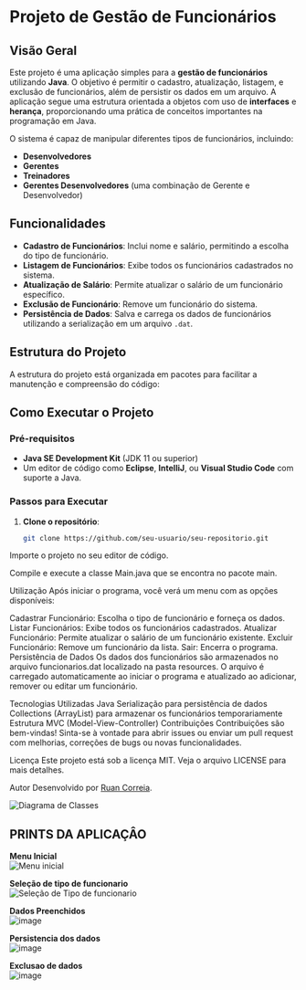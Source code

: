 # Projeto de Gestão de Funcionários

## Visão Geral

Este projeto é uma aplicação simples para a **gestão de funcionários** utilizando **Java**. O objetivo é permitir o cadastro, atualização, listagem, e exclusão de funcionários, além de persistir os dados em um arquivo. A aplicação segue uma estrutura orientada a objetos com uso de **interfaces** e **herança**, proporcionando uma prática de conceitos importantes na programação em Java.

O sistema é capaz de manipular diferentes tipos de funcionários, incluindo:
- **Desenvolvedores**
- **Gerentes**
- **Treinadores**
- **Gerentes Desenvolvedores** (uma combinação de Gerente e Desenvolvedor)

## Funcionalidades

- **Cadastro de Funcionários**: Inclui nome e salário, permitindo a escolha do tipo de funcionário.
- **Listagem de Funcionários**: Exibe todos os funcionários cadastrados no sistema.
- **Atualização de Salário**: Permite atualizar o salário de um funcionário específico.
- **Exclusão de Funcionário**: Remove um funcionário do sistema.
- **Persistência de Dados**: Salva e carrega os dados de funcionários utilizando a serialização em um arquivo `.dat`.

## Estrutura do Projeto

A estrutura do projeto está organizada em pacotes para facilitar a manutenção e compreensão do código:


## Como Executar o Projeto

### Pré-requisitos

- **Java SE Development Kit** (JDK 11 ou superior)
- Um editor de código como **Eclipse**, **IntelliJ**, ou **Visual Studio Code** com suporte a Java.

### Passos para Executar

1. **Clone o repositório**:
   ```bash
   git clone https://github.com/seu-usuario/seu-repositorio.git


Importe o projeto no seu editor de código.

Compile e execute a classe Main.java que se encontra no pacote main.

Utilização
Após iniciar o programa, você verá um menu com as opções disponíveis:

Cadastrar Funcionário: Escolha o tipo de funcionário e forneça os dados.
Listar Funcionários: Exibe todos os funcionários cadastrados.
Atualizar Funcionário: Permite atualizar o salário de um funcionário existente.
Excluir Funcionário: Remove um funcionário da lista.
Sair: Encerra o programa.
Persistência de Dados
Os dados dos funcionários são armazenados no arquivo funcionarios.dat localizado na pasta resources. O arquivo é carregado automaticamente ao iniciar o programa e atualizado ao adicionar, remover ou editar um funcionário.

Tecnologias Utilizadas
Java
Serialização para persistência de dados
Collections (ArrayList) para armazenar os funcionários temporariamente
Estrutura MVC (Model-View-Controller)
Contribuições
Contribuições são bem-vindas! Sinta-se à vontade para abrir issues ou enviar um pull request com melhorias, correções de bugs ou novas funcionalidades.

Licença
Este projeto está sob a licença MIT. Veja o arquivo LICENSE para mais detalhes.

Autor
Desenvolvido por [Ruan Correia](https://github.com/ruancorreia).

![Diagrama de Classes](https://github.com/user-attachments/assets/569cb0b4-c263-4402-ac34-7e5bb6332a39)

## PRINTS DA APLICAÇÂO 

**Menu Inicial**  
![Menu inicial](https://github.com/user-attachments/assets/a0ec3865-8643-423f-b6a9-daef504fd9a8)

**Seleção de tipo de funcionario**  
![Seleção de Tipo de funcionario](https://github.com/user-attachments/assets/1d9e3a73-7c25-4d46-8bb8-1fe837bb4d7e)

**Dados Preenchidos**  
![image](https://github.com/user-attachments/assets/ed1b98a4-15b8-424c-9d4d-1b4283e8151d)

**Persistencia dos dados**  
![image](https://github.com/user-attachments/assets/0588d31e-0f88-4845-85bf-ce6cbbee9142)

**Exclusao de dados**  
![image](https://github.com/user-attachments/assets/c6be5ad3-14ab-4b5f-bdab-51dcc764892a)




